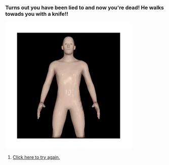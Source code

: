 ### Turns out you have been lied to and now you're dead! He walks towads you with a knife!!

![rip](images/3d.gif)

1. [Click here to try again.](halloween.md)